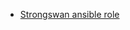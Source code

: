 - [Strongswan ansible role](https://github.com/dennis-tsvetkov/ansible/blob/master/roles/strongswan/README.md)
